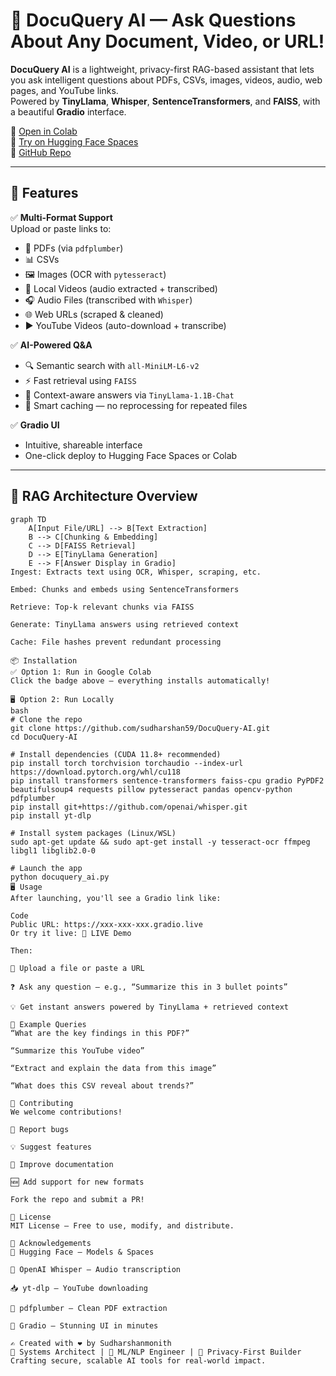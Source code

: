 # 🤖 DocuQuery AI — Ask Questions About Any Document, Video, or URL!

**DocuQuery AI** is a lightweight, privacy-first RAG-based assistant that lets you ask intelligent questions about PDFs, CSVs, images, videos, audio, web pages, and YouTube links.  
Powered by **TinyLlama**, **Whisper**, **SentenceTransformers**, and **FAISS**, with a beautiful **Gradio** interface.

🔗 [Open in Colab](https://colab.research.google.com/github/sudharshan59/DocuQuery-AI/blob/main/docuquery_ai.ipynb)  
🚀 [Try on Hugging Face Spaces](https://huggingface.co/spaces/sudharshanmonith/DocuQuery-AI)  
🧠 [GitHub Repo](https://github.com/sudharshan59/DocuQuery-AI)

---

## 🚀 Features

✅ **Multi-Format Support**  
Upload or paste links to:
- 📄 PDFs (via `pdfplumber`)
- 📊 CSVs
- 🖼️ Images (OCR with `pytesseract`)
- 🎥 Local Videos (audio extracted + transcribed)
- 🎧 Audio Files (transcribed with `Whisper`)
- 🌐 Web URLs (scraped & cleaned)
- ▶️ YouTube Videos (auto-download + transcribe)

✅ **AI-Powered Q&A**  
- 🔍 Semantic search with `all-MiniLM-L6-v2`
- ⚡ Fast retrieval using `FAISS`
- 🧠 Context-aware answers via `TinyLlama-1.1B-Chat`
- 🧊 Smart caching — no reprocessing for repeated files

✅ **Gradio UI**  
- Intuitive, shareable interface  
- One-click deploy to Hugging Face Spaces or Colab

---

## 🧠 RAG Architecture Overview

```mermaid
graph TD
    A[Input File/URL] --> B[Text Extraction]
    B --> C[Chunking & Embedding]
    C --> D[FAISS Retrieval]
    D --> E[TinyLlama Generation]
    E --> F[Answer Display in Gradio]
Ingest: Extracts text using OCR, Whisper, scraping, etc.

Embed: Chunks and embeds using SentenceTransformers

Retrieve: Top-k relevant chunks via FAISS

Generate: TinyLlama answers using retrieved context

Cache: File hashes prevent redundant processing

📦 Installation
✅ Option 1: Run in Google Colab
Click the badge above — everything installs automatically!

🖥️ Option 2: Run Locally
bash
# Clone the repo
git clone https://github.com/sudharshan59/DocuQuery-AI.git
cd DocuQuery-AI

# Install dependencies (CUDA 11.8+ recommended)
pip install torch torchvision torchaudio --index-url https://download.pytorch.org/whl/cu118
pip install transformers sentence-transformers faiss-cpu gradio PyPDF2 beautifulsoup4 requests pillow pytesseract pandas opencv-python pdfplumber
pip install git+https://github.com/openai/whisper.git
pip install yt-dlp

# Install system packages (Linux/WSL)
sudo apt-get update && sudo apt-get install -y tesseract-ocr ffmpeg libgl1 libglib2.0-0

# Launch the app
python docuquery_ai.py
🖥️ Usage
After launching, you'll see a Gradio link like:

Code
Public URL: https://xxx-xxx-xxx.gradio.live
Or try it live: 🔴 LIVE Demo

Then:

📂 Upload a file or paste a URL

❓ Ask any question — e.g., “Summarize this in 3 bullet points”

💡 Get instant answers powered by TinyLlama + retrieved context

🎯 Example Queries
“What are the key findings in this PDF?”

“Summarize this YouTube video”

“Extract and explain the data from this image”

“What does this CSV reveal about trends?”

🙌 Contributing
We welcome contributions!

🐞 Report bugs

💡 Suggest features

📖 Improve documentation

🆕 Add support for new formats

Fork the repo and submit a PR!

📜 License
MIT License — Free to use, modify, and distribute.

🙏 Acknowledgements
🤗 Hugging Face — Models & Spaces

🧠 OpenAI Whisper — Audio transcription

📥 yt-dlp — YouTube downloading

📄 pdfplumber — Clean PDF extraction

🎨 Gradio — Stunning UI in minutes

✍️ Created with ❤️ by Sudharshanmonith
🔧 Systems Architect | 🧠 ML/NLP Engineer | 🔐 Privacy-First Builder Crafting secure, scalable AI tools for real-world impact.
